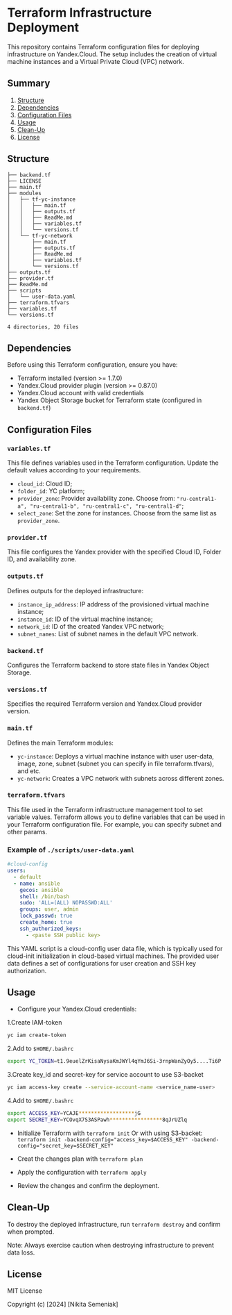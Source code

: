 
# Terraform Infrastructure Deployment

This repository contains Terraform configuration files for deploying infrastructure on Yandex.Cloud. The setup includes the creation of virtual machine instances and a Virtual Private Cloud (VPC) network.

## Summary

1. [Structure](#structure)
2. [Dependencies](#dependencies)
3. [Configuration Files](#configuration-files)
4. [Usage](#usage)
5. [Clean-Up](#clean-up)
6. [License](#license)

## Structure

    ├── backend.tf
    ├── LICENSE
    ├── main.tf 
    ├── modules 
    │   ├── tf-yc-instance 
    │   │   ├── main.tf 
    │   │   ├── outputs.tf 
    │   │   ├── ReadMe.md 
    │   │   ├── variables.tf
    │   │   └── versions.tf
    │   └── tf-yc-network
    │       ├── main.tf
    │       ├── outputs.tf
    │       ├── ReadMe.md
    │       ├── variables.tf
    │       └── versions.tf
    ├── outputs.tf
    ├── provider.tf
    ├── ReadMe.md
    ├── scripts
    │   └── user-data.yaml
    ├── terraform.tfvars
    ├── variables.tf
    └── versions.tf
    
    4 directories, 20 files
    
	
## Dependencies
Before using this Terraform configuration, ensure you have:

- Terraform installed (version >= 1.7.0)
- Yandex.Cloud provider plugin (version >= 0.87.0)
- Yandex.Cloud account with valid credentials
- Yandex Object Storage bucket for Terraform state (configured in `backend.tf`)

## Configuration Files

### `variables.tf`

This file defines variables used in the Terraform configuration. Update the default values according to your requirements.

- `cloud_id`: Cloud ID;
- `folder_id`: YC platform;
- `provider_zone`: Provider availability zone. Choose from: `"ru-central1-a", "ru-central1-b", "ru-central1-c", "ru-central1-d"`;
- `select_zone`: Set the zone for instances. Choose from the same list as `provider_zone`.

### `provider.tf`

This file configures the Yandex provider with the specified Cloud ID, Folder ID, and availability zone.

### `outputs.tf`

Defines outputs for the deployed infrastructure:

- `instance_ip_address`: IP address of the provisioned virtual machine instance;
- `instance_id`: ID of the virtual machine instance;
- `network_id`: ID of the created Yandex VPC network;
- `subnet_names`: List of subnet names in the default VPC network.

### `backend.tf`

Configures the Terraform backend to store state files in Yandex Object Storage.

### `versions.tf`

Specifies the required Terraform version and Yandex.Cloud provider version.

### `main.tf`

Defines the main Terraform modules:

- `yc-instance`: Deploys a virtual machine instance with user user-data, image, zone, subnet (subnet you can specify in file terraform.tfvars), and etc.
- `yc-network`: Creates a VPC network with subnets across different zones.

### `terraform.tfvars`

This file used in the Terraform infrastructure management tool to set variable values. Terraform allows you to define variables that can be used in your Terraform configuration file. For example, you can specify subnet and other params.

### Example of `./scripts/user-data.yaml`

```YAML
#cloud-config
users:
  - default
  - name: ansible
    gecos: ansible
    shell: /bin/bash
    sudo: 'ALL=(ALL) NOPASSWD:ALL'
    groups: user, admin
    lock_passwd: true
    create_home: true
    ssh_authorized_keys:
      - <paste SSH public key>
```
This YAML script is a cloud-config user data file, which is typically used for cloud-init initialization in cloud-based virtual machines. The provided user data defines a set of configurations for user creation and SSH key authorization.


## Usage

- Configure your Yandex.Cloud credentials:

1.Create IAM-token

```bash
yc iam create-token
```
2.Add to `$HOME/.bashrc` 

```bash
export YC_TOKEN=t1.9euelZrKisaNysaKmJWYl4qYmJ6Si-3rnpWanZyOy5....Ti6P
```

3.Create key_id and secret-key for service account to use S3-backet

```bash
yc iam access-key create --service-account-name <service_name-user>
```
4.Add to `$HOME/.bashrc` 

```bash
export ACCESS_KEY=YCAJE******************jG
export SECRET_KEY=YCOvqX7S3ASPawh*****************8qJrUZlq
```

- Initialize Terraform with `terraform init`
Or with using S3-backet: 
`terraform init -backend-config="access_key=$ACCESS_KEY" -backend-config="secret_key=$SECRET_KEY"`

- Creat the changes plan with `terraform plan`

- Apply the configuration with `terraform apply`

- Review the changes and confirm the deployment.

## Clean-Up
To destroy the deployed infrastructure, run `terraform destroy` and confirm when prompted.

Note: Always exercise caution when destroying infrastructure to prevent data loss.


## License

MIT License

Copyright (c) [2024] [Nikita Semeniak]